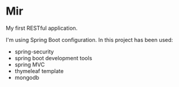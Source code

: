 # Mir
My first RESTful application.

I'm using Spring Boot configuration.
In this project has been used: 
* spring-security
* spring boot development tools
* spring MVC
* thymeleaf template
* mongodb
